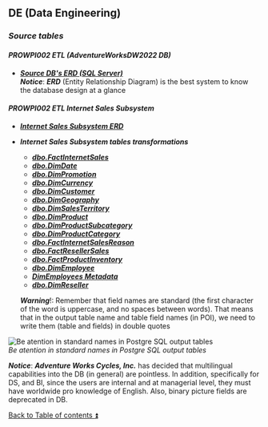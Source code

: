 ## DE (Data Engineering)  

### **_Source tables_**  
 
#### **_PROWPI002 ETL (AdventureWorksDW2022 DB)_**  

- **_[Source DB's ERD (SQL Server)](Source_SQL_Server_DB.md)_**  
**_Notice_**: **_ERD_** (Entity Relationship Diagram) is the best system to know the database design at a glance  

#### **_PROWPI002 ETL Internet Sales Subsystem_**  

- **_[Internet Sales Subsystem ERD](Internet_Sales_Subsystem_ERD.md)_**  

- **_Internet Sales Subsystem tables transformations_**   
  - **_[dbo.FactInternetSales](dbo.FactInternetSales.md)_**  
  - **_[dbo.DimDate](dbo.DimDate.md)_**  
  - **_[dbo.DimPromotion](dbo.DimPromotion.md)_**  
  - **_[dbo.DimCurrency](dbo.DimCurrency.md)_**  
  - **_[dbo.DimCustomer](dbo.DimCustomer.md)_**  
  - **_[dbo.DimGeography](dbo.DimGeography.md)_**  
  - **_[dbo.DimSalesTerritory](dbo.DimSalesTerritory.md)_**  
  - **_[dbo.DimProduct](dbo.DimProduct.md)_**  
  - **_[dbo.DimProductSubcategory](dbo.DimProductSubcategory.md)_**  
  - **_[dbo.DimProductCategory](dbo.DimProductCategory.md)_**  
  - **_[dbo.FactInternetSalesReason](dbo.FactInternetSalesReason.md)_**  
  - **_[dbo.FactResellerSales](dbo.FactResellerSales.md)_**  
  - **_[dbo.FactProductInventory](dbo.FactProductInventory.md)_**  
  - **_[dbo.DimEmployee](dbo.DimEmployee.md)_**  
  - **_[DimEmployees Metadata](DimEmployees_Metadata.md)_** 
  - **_[dbo.DimReseller](dbo.DimReseller.md)_**  

  **_Warning_**!: Remember that field names are standard (the first character of the word is uppercase, and no spaces between words). That means that in the output table name and table field names (in POI), we need to write them (table and fields) in double quotes  

![Be atention in standard names in Postgre SQL output tables](https://i.imgur.com/bHgo76C.png)  
_Be atention in standard names in Postgre SQL output tables_  

**_Notice_**: **_Adventure Works Cycles, Inc._** has decided that multilingual capabilities into the DB (in general) are pointless. In addition, specifically for DS, and BI, since the users are internal and at managerial level, they must have worldwide pro knowledge of English. Also, binary picture fields are deprecated in DB.

[Back to Table of contents :arrow_double_up:](../README.md)